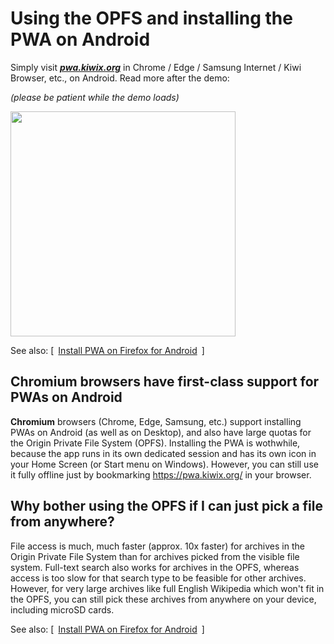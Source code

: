 # Using the OPFS and installing the PWA on Android

Simply visit **_[pwa.kiwix.org](https://pwa.kiwix.org)_** in Chrome / Edge / Samsung Internet / Kiwi Browser, etc., on Android. Read more after the demo:

_(please be patient while the demo loads)_

<img src="Demo-OPFS_Chrome_Android.gif" width="360px" />

See also: [&ensp;[Install PWA on Firefox for Android](Install-PWA_Firefox_Android.md)&ensp;]

## Chromium browsers have first-class support for PWAs on Android

**Chromium** browsers (Chrome, Edge, Samsung, etc.) support installing PWAs on Android (as well as on Desktop), and also have large quotas
for the Origin Private File System (OPFS). Installing the PWA is wothwhile, because the app runs in its own dedicated session and has its own icon
in your Home Screen (or Start menu on Windows). However, you can still use it fully offline just by bookmarking https://pwa.kiwix.org/ in your
browser.

## Why bother using the OPFS if I can just pick a file from anywhere?

File access is much, much faster (approx. 10x faster) for archives in the Origin Private File System than for archives picked from the visible
file system. Full-text search also works for archives in the OPFS, whereas access is too slow for that search type to be feasible for other
archives. However, for very large archives like full English Wikipedia which won't fit in the OPFS, you can still pick these archives from
anywhere on your device, including microSD cards.

See also: [&ensp;[Install PWA on Firefox for Android](Install-PWA_Firefox_Android.md)&ensp;]
